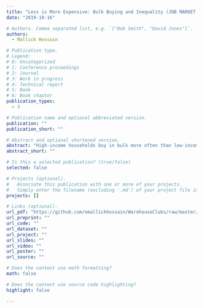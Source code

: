 ```yaml
---
title: "Less is More Expensive: Bulk Buying and Inequality (JOB MARKET PAPER)"
date: "2019-10-16"

# Authors. Comma separated list, e.g. `["Bob Smith", "David Jones"]`.
authors:
  - Mallick Hossain

# Publication type.
# Legend:
# 0: Uncategorized
# 1: Conference proceedings
# 2: Journal
# 3: Work in progress
# 4: Technical report
# 5: Book
# 6: Book chapter
publication_types:
  - 3

# Publication name and optional abbreviated version.
publication: ""
publication_short: ""

# Abstract and optional shortened version.
abstract: "High-income households buy in bulk more often than low-income households, especially for storable, non-food items. By buying in bulk at the same rate as high-income households, low-income households could lower their grocery expenditures by five percent. This paper examines the determinants of consumer heterogeneity in bulk buying behavior. I focus on three factors: cognitive costs, store access, and storage costs. Using data I collected on state-level price regulations, I find that mandated display of per-unit prices, which reduces cognitive costs, increases bulk buying for all households. Using data on warehouse club entry, I find that warehouse club entry increases bulk buying only for middle- and high-income households. I then use a discrete choice model of toilet paper purchases as a case study to quantify how the bulk buying gap changes when regulations, store assortments, and storage costs are changed. Counterfactual simulations find that reducing storage costs would shrink the gap by 40%. A similar effect could be achieved by mandating the display of unit prices, which has only been adopted by 18% of states. I estimate mandated per-unit pricing would reduce the bulk buying gap across household income levels by about 30%."
abstract_short: ""

# Is this a selected publication? (true/false)
selected: false

# Projects (optional).
#   Associate this publication with one or more of your projects.
#   Simply enter the filename (excluding '.md') of your project file in `content/project/`.
projects: []

# Links (optional).
url_pdf: "https://github.com/emallickhossain/WarehouseClubs/raw/master/code/6_paper/BulkBuyingInequality.pdf"
url_preprint: ""
url_code: ""
url_dataset: ""
url_project: ""
url_slides: ""
url_video: ""
url_poster: ""
url_source: ""

# Does the content use math formatting?
math: false

# Does the content use source code highlighting?
highlight: false

---
```

